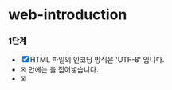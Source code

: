 # web-introduction

### 1단계
- [x] HTML 파일의 인코딩 방식은 'UTF-8' 입니다.
- [x] <head> 안에는 <meta charset="utf-8">을 집어넣습니다.
- [x] <title>은 재량
- [x] 본문은 <div>로 적절히 화면을 나누어야 합니다.
- [x] 적절히 <h#>으로 섹션을 구분하여 주세요.
- [x] 본인의 이름과 간단한 자기소개가 문단으로 구성되어 있어야 합니다.
- [x] 인생 영화 BEST5를 표로 정리하여 보여주세요.
- [x] 영화의 포스터와 바로가기 링크(네이버 영화)는 꼭 있어야 합니다.

### 2단계
- [x] 방문자가 남길 수 있는 방명록이 있어야합니다.
- [x] 이름은 <input>으로 type은 'text'입니다.
- [x] 방문자가 본인의 취향의 영화를 고를 수 있도록 체크박스 형태로 제공합니다. (예시 파일은 라디오버튼으로 - 되어 있어 오류!)
- [x] 등록 버튼과 취소 버튼이 있어야 합니다.
- [x] 등록 버튼은 <button>을 사용하며 type은 'button'입니다.
- [x] 취소 버튼은 <button>을 사용하며 type은 'reset'입니다.
- [x] 본문에 관한 자세한 요구 사항 예시 파일을 참고해 주세요!~`~